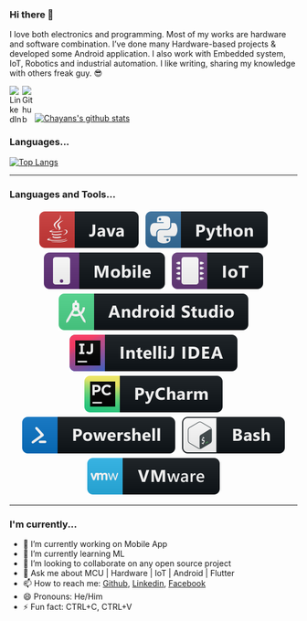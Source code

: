 ### Hi there 👋
I love both electronics and programming. Most of my works are hardware and software combination. I’ve done many Hardware-based projects & developed some Android application. I also work with Embedded system, IoT, Robotics and industrial automation. I like writing, sharing my knowledge with others freak guy. 😎

<a href="https://www.linkedin.com/in/chayanforyou"><img align="left" alt="LinkedIn" width="22px" src="https://cdn.jsdelivr.net/npm/simple-icons@v3/icons/linkedin.svg" /></a><a href="https://github.com/chayanforyou"><img align="left" alt="Github" width="22px" src="https://cdn.jsdelivr.net/npm/simple-icons@v3/icons/github.svg" /></a>
<br /><br />

[![Chayans's github stats](https://github-readme-stats.vercel.app/api?username=chayanforyou)]()

### Languages...
[![Top Langs](https://github-readme-stats.vercel.app/api/top-langs/?username=chayanforyou&count_private=true&layout=compact)]()


*************

### Languages and Tools...

<p align="center">
  
  <!-- For more icons please follow  https://github.com/MikeCodesDotNET/ColoredBadges -->
  
  <img src="https://github.com/chayanforyou/chayanforyou/blob/main/assets/svg/dev/languages/java.svg" alt="java" style="vertical-align:top; margin:4px">
  <img src="https://github.com/chayanforyou/chayanforyou/blob/main/assets/svg/dev/languages/python.svg" alt="python" style="vertical-align:top; margin:4px">
 <img src="https://github.com/chayanforyou/chayanforyou/blob/main/assets/svg/dev/misc/mobile.svg" alt="mobile_development" style="vertical-align:top; margin:4px">
 <img src="https://github.com/chayanforyou/chayanforyou/blob/main/assets/svg/dev/misc/iot.svg" alt="mobile_development" style="vertical-align:top; margin:4px">
  <img src="https://github.com/chayanforyou/chayanforyou/blob/main/assets/svg/dev/tools/android_studio.svg" alt="android_studio" style="vertical-align:top; margin:4px">
  <img src="https://github.com/chayanforyou/chayanforyou/blob/main/assets/svg/dev/tools/jetbrains_intellij.svg" alt="android_studio" style="vertical-align:top; margin:4px">
  <img src="https://github.com/chayanforyou/chayanforyou/blob/main/assets/svg/dev/tools/jetbrains_pycharm.svg" alt="android_studio" style="vertical-align:top; margin:4px">
  <img src="https://github.com/chayanforyou/chayanforyou/blob/main/assets/svg/dev/tools/powershell.svg" alt="powershell" style="vertical-align:top; margin:4px">
  <img src="https://github.com/chayanforyou/chayanforyou/blob/main/assets/svg/dev/tools/bash.svg" alt="bash" style="vertical-align:top; margin:4px">
  <img src="https://github.com/chayanforyou/chayanforyou/blob/main/assets/svg/dev/tools/vmware.svg" alt="bash" style="vertical-align:top; margin:4px">


</p>

*************

### I'm currently...

- 🔭 I’m currently working on Mobile App
- 🌱 I’m currently learning ML
- 👯 I’m looking to collaborate on any open source project <!-- - 🤔 I’m looking for help with -->
- 💬 Ask me about MCU | Hardware | IoT | Android | Flutter
- 📫 How to reach me: [Github](https://github.com/chayanforyou), [Linkedin](linkedin.com/in/chayanforyou), [Facebook](facebook.com/chayanforyou)
- 😄 Pronouns: He/Him
- ⚡ Fun fact: CTRL+C, CTRL+V
